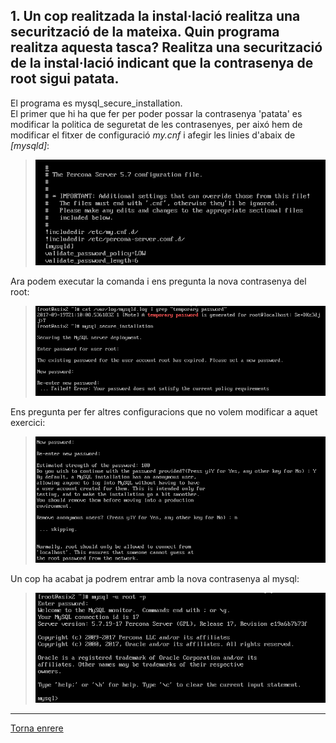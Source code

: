 ## 1. Un cop realitzada la instal·lació realitza una securització de la mateixa. Quin programa realitza aquesta tasca? Realitza una securització de la instal·lació indicant que la contrasenya de root sigui patata.

El programa es mysql_secure_installation.  
El primer que hi ha que fer per poder possar la contrasenya 'patata' es modificar la politica de seguretat de les contrasenyes, per aixó hem de modificar el fitxer de configuració _my.cnf_ i afegir les linies d'abaix de _[mysqld]_:
> ![1](https://raw.githubusercontent.com/Josep88/MP10UF2-A1/master/Part%201/img/11.png)  

Ara podem executar la comanda i ens pregunta la nova contrasenya del root:  
> ![1](https://raw.githubusercontent.com/Josep88/MP10UF2-A1/master/Part%201/img/12.png)  
  
Ens pregunta per fer altres configuracions que no volem modificar a aquet exercici:  
> ![2](https://raw.githubusercontent.com/Josep88/MP10UF2-A1/master/Part%201/img/13.png)  
  
Un cop ha acabat ja podrem entrar amb la nova contrasenya al mysql:  
> ![3](https://raw.githubusercontent.com/Josep88/MP10UF2-A1/master/Part%201/img/14.png)  

***
[Torna enrere](https://github.com/Josep88/MP10UF2-A1)
